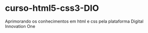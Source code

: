 # curso-html5-css3-DIO
Aprimorando os conhecimentos em html e css pela plataforma Digital Innovation One
